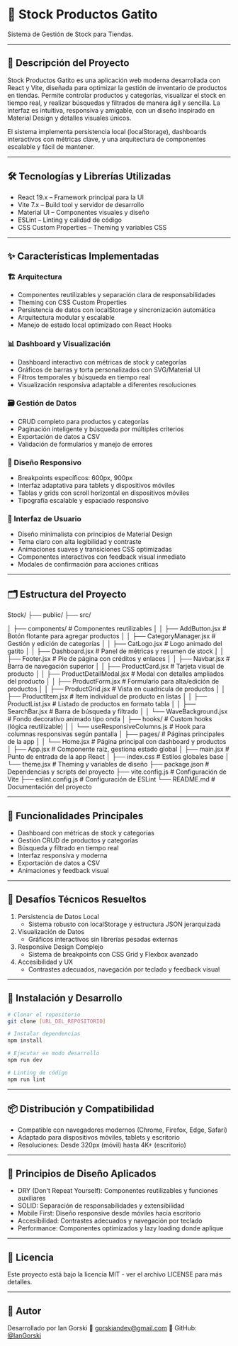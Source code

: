 # 🐾 Stock Productos Gatito
Sistema de Gestión de Stock para Tiendas.

---

## 📖 Descripción del Proyecto
Stock Productos Gatito es una aplicación web moderna desarrollada con React y Vite, diseñada para optimizar la gestión de inventario de productos en tiendas. Permite controlar productos y categorías, visualizar el stock en tiempo real, y realizar búsquedas y filtrados de manera ágil y sencilla. La interfaz es intuitiva, responsiva y amigable, con un diseño inspirado en Material Design y detalles visuales únicos.

El sistema implementa persistencia local (localStorage), dashboards interactivos con métricas clave, y una arquitectura de componentes escalable y fácil de mantener.

---

## 🛠️ Tecnologías y Librerías Utilizadas
- React 19.x – Framework principal para la UI
- Vite 7.x – Build tool y servidor de desarrollo
- Material UI – Componentes visuales y diseño
- ESLint – Linting y calidad de código
- CSS Custom Properties – Theming y variables CSS

---

## ✨ Características Implementadas

### 🏗️ Arquitectura
- Componentes reutilizables y separación clara de responsabilidades
- Theming con CSS Custom Properties
- Persistencia de datos con localStorage y sincronización automática
- Arquitectura modular y escalable
- Manejo de estado local optimizado con React Hooks

### 📊 Dashboard y Visualización
- Dashboard interactivo con métricas de stock y categorías
- Gráficos de barras y torta personalizados con SVG/Material UI
- Filtros temporales y búsqueda en tiempo real
- Visualización responsiva adaptable a diferentes resoluciones

### 🗃️ Gestión de Datos
- CRUD completo para productos y categorías
- Paginación inteligente y búsqueda por múltiples criterios
- Exportación de datos a CSV
- Validación de formularios y manejo de errores

### 📱 Diseño Responsivo
- Breakpoints específicos: 600px, 900px
- Interfaz adaptativa para tablets y dispositivos móviles
- Tablas y grids con scroll horizontal en dispositivos móviles
- Tipografía escalable y espaciado responsivo

### 🎨 Interfaz de Usuario
- Diseño minimalista con principios de Material Design
- Tema claro con alta legibilidad y contraste
- Animaciones suaves y transiciones CSS optimizadas
- Componentes interactivos con feedback visual inmediato
- Modales de confirmación para acciones críticas

---

## 🗂️ Estructura del Proyecto
Stock/
├── public/
├── src/

│   ├── components/         # Componentes reutilizables
│   │   ├── AddButton.jsx           # Botón flotante para agregar productos
│   │   ├── CategoryManager.jsx     # Gestión y edición de categorías
│   │   ├── CatLogo.jsx             # Logo animado del gatito
│   │   ├── Dashboard.jsx           # Panel de métricas y resumen de stock
│   │   ├── Footer.jsx              # Pie de página con créditos y enlaces
│   │   ├── Navbar.jsx              # Barra de navegación superior
│   │   ├── ProductCard.jsx         # Tarjeta visual de producto
│   │   ├── ProductDetailModal.jsx  # Modal con detalles ampliados del producto
│   │   ├── ProductForm.jsx         # Formulario para alta/edición de productos
│   │   ├── ProductGrid.jsx         # Vista en cuadrícula de productos
│   │   ├── ProductItem.jsx         # Item individual de producto en listas
│   │   ├── ProductList.jsx         # Listado de productos en formato tabla
│   │   ├── SearchBar.jsx           # Barra de búsqueda y filtrado
│   │   └── WaveBackground.jsx      # Fondo decorativo animado tipo onda
│   ├── hooks/                      # Custom hooks (lógica reutilizable)
│   │   └── useResponsiveColumns.js # Hook para columnas responsivas según pantalla
│   ├── pages/                      # Páginas principales de la app
│   │   └── Home.jsx                # Página principal con dashboard y productos
│   ├── App.jsx                     # Componente raíz, gestiona estado global
│   ├── main.jsx                    # Punto de entrada de la app React
│   ├── index.css                   # Estilos globales base
│   └── theme.jsx                   # Theming y variables de diseño
├── package.json                    # Dependencias y scripts del proyecto
├── vite.config.js                  # Configuración de Vite
├── eslint.config.js                # Configuración de ESLint
└── README.md                       # Documentación del proyecto

---

## 🎯 Funcionalidades Principales
- Dashboard con métricas de stock y categorías
- Gestión CRUD de productos y categorías
- Búsqueda y filtrado en tiempo real
- Interfaz responsiva y moderna
- Exportación de datos a CSV
- Animaciones y feedback visual

---

## 🚧 Desafíos Técnicos Resueltos
1. Persistencia de Datos Local
   - Sistema robusto con localStorage y estructura JSON jerarquizada
2. Visualización de Datos
   - Gráficos interactivos sin librerías pesadas externas
3. Responsive Design Complejo
   - Sistema de breakpoints con CSS Grid y Flexbox avanzado
4. Accesibilidad y UX
   - Contrastes adecuados, navegación por teclado y feedback visual

---

## 🔧 Instalación y Desarrollo
```bash
# Clonar el repositorio
git clone [URL_DEL_REPOSITORIO]

# Instalar dependencias
npm install

# Ejecutar en modo desarrollo
npm run dev

# Linting de código
npm run lint
```

---

## 📦 Distribución y Compatibilidad
- Compatible con navegadores modernos (Chrome, Firefox, Edge, Safari)
- Adaptado para dispositivos móviles, tablets y escritorio
- Resoluciones: Desde 320px (móvil) hasta 4K+ (escritorio)

---

## 🎨 Principios de Diseño Aplicados
- DRY (Don't Repeat Yourself): Componentes reutilizables y funciones auxiliares
- SOLID: Separación de responsabilidades y extensibilidad
- Mobile First: Diseño responsive desde móviles hacia escritorio
- Accesibilidad: Contrastes adecuados y navegación por teclado
- Performance: Componentes optimizados y lazy loading donde aplique

---

## 📄 Licencia
Este proyecto está bajo la licencia MIT - ver el archivo LICENSE para más detalles.

---

## 👤 Autor
Desarrollado por Ian Gorski
📧 gorskiandev@gmail.com
🐙 GitHub: [@IanGorski](https://github.com/IanGorski/)

